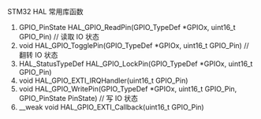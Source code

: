 STM32 HAL 常用库函数



1. GPIO_PinState HAL_GPIO_ReadPin(GPIO_TypeDef *GPIOx, uint16_t GPIO_Pin)  // 读取 IO 状态
2. void HAL_GPIO_TogglePin(GPIO_TypeDef *GPIOx, uint16_t GPIO_Pin) // 翻转 IO 状态
3. HAL_StatusTypeDef HAL_GPIO_LockPin(GPIO_TypeDef *GPIOx, uint16_t GPIO_Pin)
4. void HAL_GPIO_EXTI_IRQHandler(uint16_t GPIO_Pin)
5. void HAL_GPIO_WritePin(GPIO_TypeDef *GPIOx, uint16_t GPIO_Pin, GPIO_PinState PinState) // 写 IO 状态
6. __weak void HAL_GPIO_EXTI_Callback(uint16_t GPIO_Pin)